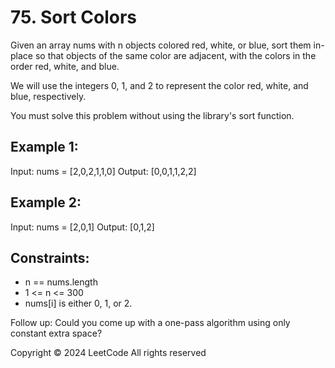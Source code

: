 # 75. Sort Colors
Given an array nums with n objects colored red, white, or blue, sort them in-place so that objects of the same color are adjacent, with the colors in the order red, white, and blue.

We will use the integers 0, 1, and 2 to represent the color red, white, and blue, respectively.

You must solve this problem without using the library's sort function.

## Example 1:
Input: nums = [2,0,2,1,1,0]
Output: [0,0,1,1,2,2]

## Example 2:
Input: nums = [2,0,1]
Output: [0,1,2]

## Constraints:
- n == nums.length
- 1 <= n <= 300
- nums[i] is either 0, 1, or 2.

Follow up: Could you come up with a one-pass algorithm using only constant extra space?

Copyright ©️ 2024 LeetCode All rights reserved

